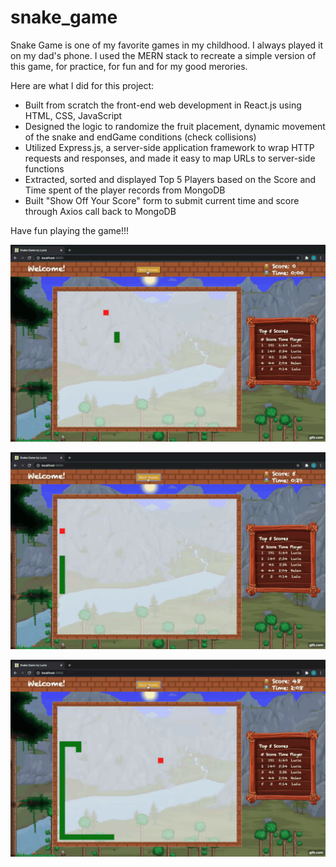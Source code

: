 # snake_game
Snake Game is one of my favorite games in my childhood. I always played it on my dad's phone. I used the MERN stack to recreate a simple version of this game, for practice, for fun and for my good merories. 

Here are what I did for this project:
<ul>
<li>Built from scratch the front-end web development in React.js using HTML, CSS, JavaScript</li>
<li>Designed the logic to randomize the fruit placement, dynamic movement of the snake and endGame conditions (check collisions)</li>
<li>Utilized Express.js, a server-side application framework to wrap HTTP requests and responses, and made it easy to map URLs to server-side functions</li>
<li>Extracted, sorted and displayed Top 5 Players based on the Score and Time spent of the player records from MongoDB</li>
<li>Built "Show Off Your Score" form to submit current time and score through Axios call back to MongoDB</li>
</ul>

Have fun playing the game!!!

<div align="center">
  
![Snake Game Demo](./snake_game_demo_II.gif)

</div>

<div align="center">
  
![Snake Game Demo](./snake_game_demo_III.gif)

</div>

<div align="center">
  
![Snake Game Demo](./snake_game_demo_I.gif)

</div>

